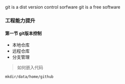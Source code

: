 git is a dist version control sorfware
git is a free software

### 工程能力提升
#### 第一节 git版本控制
+ 本地仓库
+ 远程仓库
+ 分支管理

>如何嵌入代码
>


```shell
mkdir/data/home/github

